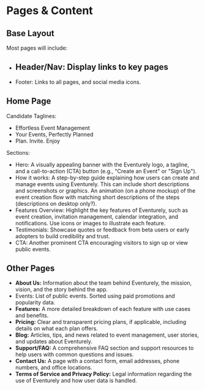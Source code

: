 # Pages & Content
## Base Layout
Most pages will include:
- Header/Nav: Display links to key pages
	- 
- Footer: Links to all pages, and social media icons.
## Home Page
Candidate Taglines:
- Effortless Event Management
- Your Events, Perfectly Planned
- Plan. Invite. Enjoy

Sections:
- Hero: A visually appealing banner with the Eventurely logo, a tagline, and a call-to-action (CTA) button (e.g., "Create an Event" or "Sign Up").
- How it works: A step-by-step guide explaining how users can create and manage events using Eventurely. This can include short descriptions and screenshots or graphics. An animation (on a phone mockup) of the event creation flow with matching short descriptions of the steps (descriptions on desktop only?).
- Features Overview: Highlight the key features of Eventurely, such as event creation, invitation management, calendar integration, and notifications. Use icons or images to illustrate each feature.
- Testimonials: Showcase quotes or feedback from beta users or early adopters to build credibility and trust.
- CTA: Another prominent CTA encouraging visitors to sign up or view public events.
## Other Pages
- **About Us:** Information about the team behind Eventurely, the mission, vision, and the story behind the app.
- Events: List of public events. Sorted using paid promotions and popularity data.
- **Features:** A more detailed breakdown of each feature with use cases and benefits.
- **Pricing:** Clear and transparent pricing plans, if applicable, including details on what each plan offers.
- **Blog:** Articles, tips, and news related to event management, user stories, and updates about Eventurely.
- **Support/FAQ:** A comprehensive FAQ section and support resources to help users with common questions and issues.
- **Contact Us:** A page with a contact form, email addresses, phone numbers, and office locations.
- **Terms of Service and Privacy Policy:** Legal information regarding the use of Eventurely and how user data is handled.